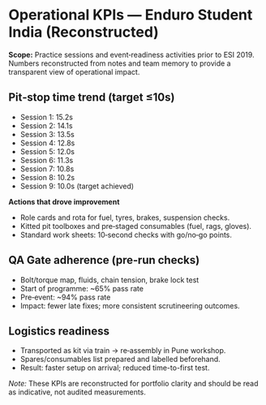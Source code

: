 # Operational KPIs — Enduro Student India (Reconstructed)

**Scope:** Practice sessions and event‑readiness activities prior to ESI 2019. Numbers reconstructed from notes and team memory to provide a transparent view of operational impact.

## Pit‑stop time trend (target ≤10s)
- Session 1: 15.2s
- Session 2: 14.1s
- Session 3: 13.5s
- Session 4: 12.8s
- Session 5: 12.0s
- Session 6: 11.3s
- Session 7: 10.8s
- Session 8: 10.2s
- Session 9: 10.0s (target achieved)

**Actions that drove improvement**
- Role cards and rota for fuel, tyres, brakes, suspension checks.
- Kitted pit toolboxes and pre‑staged consumables (fuel, rags, gloves).
- Standard work sheets: 10‑second checks with go/no‑go points.

## QA Gate adherence (pre‑run checks)
- Bolt/torque map, fluids, chain tension, brake lock test
- Start of programme: ~65% pass rate
- Pre‑event: ~94% pass rate
- Impact: fewer late fixes; more consistent scrutineering outcomes.

## Logistics readiness
- Transported as kit via train → re‑assembly in Pune workshop.
- Spares/consumables list prepared and labelled beforehand.
- Result: faster setup on arrival; reduced time-to-first test.

*Note:* These KPIs are reconstructed for portfolio clarity and should be read as indicative, not audited measurements.
